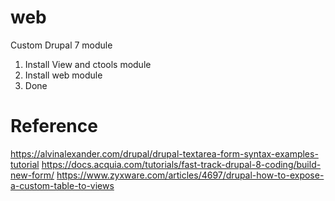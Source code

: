 # web
Custom Drupal 7 module
1. Install View and ctools module
2. Install web module
3. Done

# Reference

https://alvinalexander.com/drupal/drupal-textarea-form-syntax-examples-tutorial
https://docs.acquia.com/tutorials/fast-track-drupal-8-coding/build-new-form/
https://www.zyxware.com/articles/4697/drupal-how-to-expose-a-custom-table-to-views
